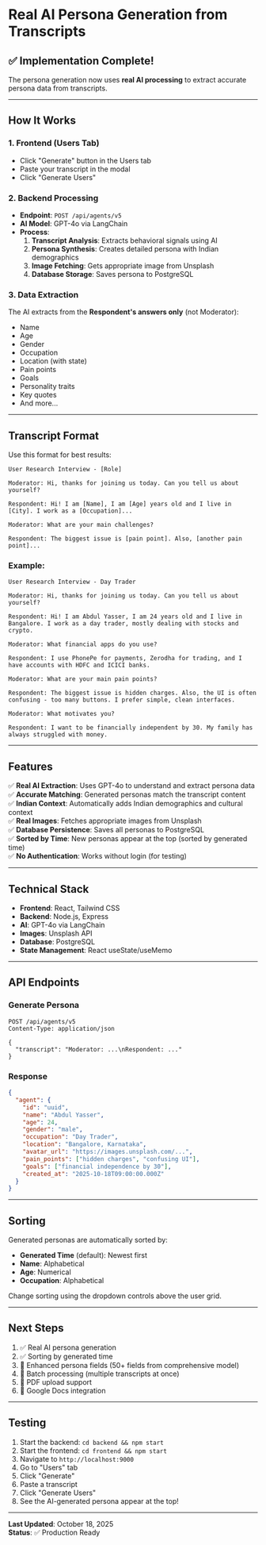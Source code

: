 # Real AI Persona Generation from Transcripts

## ✅ **Implementation Complete!**

The persona generation now uses **real AI processing** to extract accurate persona data from transcripts.

---

## **How It Works**

### **1. Frontend (Users Tab)**
- Click "Generate" button in the Users tab
- Paste your transcript in the modal
- Click "Generate Users"

### **2. Backend Processing**
- **Endpoint**: `POST /api/agents/v5`
- **AI Model**: GPT-4o via LangChain
- **Process**:
  1. **Transcript Analysis**: Extracts behavioral signals using AI
  2. **Persona Synthesis**: Creates detailed persona with Indian demographics
  3. **Image Fetching**: Gets appropriate image from Unsplash
  4. **Database Storage**: Saves persona to PostgreSQL

### **3. Data Extraction**
The AI extracts from the **Respondent's answers only** (not Moderator):
- Name
- Age  
- Gender
- Occupation
- Location (with state)
- Pain points
- Goals
- Personality traits
- Key quotes
- And more...

---

## **Transcript Format**

Use this format for best results:

```
User Research Interview - [Role]

Moderator: Hi, thanks for joining us today. Can you tell us about yourself?

Respondent: Hi! I am [Name], I am [Age] years old and I live in [City]. I work as a [Occupation]...

Moderator: What are your main challenges?

Respondent: The biggest issue is [pain point]. Also, [another pain point]...
```

### **Example:**

```
User Research Interview - Day Trader

Moderator: Hi, thanks for joining us today. Can you tell us about yourself?

Respondent: Hi! I am Abdul Yasser, I am 24 years old and I live in Bangalore. I work as a day trader, mostly dealing with stocks and crypto.

Moderator: What financial apps do you use?

Respondent: I use PhonePe for payments, Zerodha for trading, and I have accounts with HDFC and ICICI banks.

Moderator: What are your main pain points?

Respondent: The biggest issue is hidden charges. Also, the UI is often confusing - too many buttons. I prefer simple, clean interfaces.

Moderator: What motivates you?

Respondent: I want to be financially independent by 30. My family has always struggled with money.
```

---

## **Features**

✅ **Real AI Extraction**: Uses GPT-4o to understand and extract persona data  
✅ **Accurate Matching**: Generated personas match the transcript content  
✅ **Indian Context**: Automatically adds Indian demographics and cultural context  
✅ **Real Images**: Fetches appropriate images from Unsplash  
✅ **Database Persistence**: Saves all personas to PostgreSQL  
✅ **Sorted by Time**: New personas appear at the top (sorted by generated time)  
✅ **No Authentication**: Works without login (for testing)  

---

## **Technical Stack**

- **Frontend**: React, Tailwind CSS
- **Backend**: Node.js, Express
- **AI**: GPT-4o via LangChain
- **Images**: Unsplash API
- **Database**: PostgreSQL
- **State Management**: React useState/useMemo

---

## **API Endpoints**

### **Generate Persona**
```
POST /api/agents/v5
Content-Type: application/json

{
  "transcript": "Moderator: ...\nRespondent: ..."
}
```

### **Response**
```json
{
  "agent": {
    "id": "uuid",
    "name": "Abdul Yasser",
    "age": 24,
    "gender": "male",
    "occupation": "Day Trader",
    "location": "Bangalore, Karnataka",
    "avatar_url": "https://images.unsplash.com/...",
    "pain_points": ["hidden charges", "confusing UI"],
    "goals": ["financial independence by 30"],
    "created_at": "2025-10-18T09:00:00.000Z"
  }
}
```

---

## **Sorting**

Generated personas are automatically sorted by:
- **Generated Time** (default): Newest first
- **Name**: Alphabetical
- **Age**: Numerical
- **Occupation**: Alphabetical

Change sorting using the dropdown controls above the user grid.

---

## **Next Steps**

1. ✅ Real AI persona generation
2. ✅ Sorting by generated time
3. 🔄 Enhanced persona fields (50+ fields from comprehensive model)
4. 🔄 Batch processing (multiple transcripts at once)
5. 🔄 PDF upload support
6. 🔄 Google Docs integration

---

## **Testing**

1. Start the backend: `cd backend && npm start`
2. Start the frontend: `cd frontend && npm start`
3. Navigate to `http://localhost:9000`
4. Go to "Users" tab
5. Click "Generate"
6. Paste a transcript
7. Click "Generate Users"
8. See the AI-generated persona appear at the top!

---

**Last Updated**: October 18, 2025  
**Status**: ✅ Production Ready

